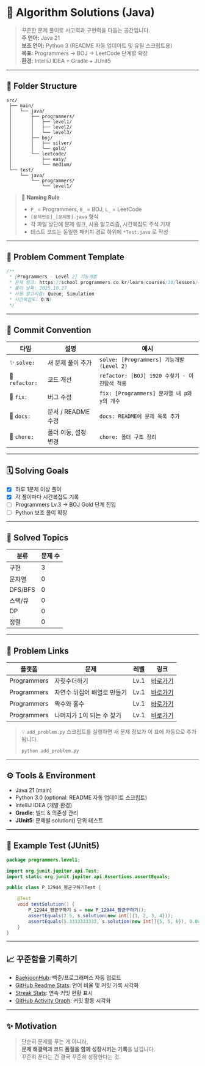 # 🧠 Algorithm Solutions (Java)

> 꾸준한 문제 풀이로 사고력과 구현력을 다듬는 공간입니다.  
> **주 언어:** Java 21  
> **보조 언어:** Python 3 (README 자동 업데이트 및 유틸 스크립트용)  
> **목표:** Programmers → BOJ → LeetCode 단계별 확장  
> **환경:** IntelliJ IDEA + Gradle + JUnit5

---

## 📂 Folder Structure

```
src/
 ├── main/
 │   └── java/
 │       ├── programmers/
 │       │   ├── level1/
 │       │   ├── level2/
 │       │   └── level3/
 │       ├── boj/
 │       │   ├── silver/
 │       │   └── gold/
 │       └── leetcode/
 │           ├── easy/
 │           └── medium/
 └── test/
     └── java/
         └── programmers/
             └── level1/
```

> 📌 **Naming Rule**
> - `P_` = Programmers, `B_` = BOJ, `L_` = LeetCode
> - `[문제번호]_[문제명].java` 형식
> - 각 파일 상단에 문제 링크, 사용 알고리즘, 시간복잡도 주석 기재
> - 테스트 코드는 동일한 패키지 경로 하위에 `*Test.java` 로 작성
---

## 🧩 Problem Comment Template

```java
/**
 * [Programmers - Level 2] 기능개발
 * 문제 링크: https://school.programmers.co.kr/learn/courses/30/lessons/42586
 * 풀이 날짜: 2025.10.27
 * 사용 알고리즘: Queue, Simulation
 * 시간복잡도: O(N)
 */
```

---

## 🧾 Commit Convention

| 타입 | 설명 | 예시 |
|------|------|------|
| ✨ `solve:` | 새 문제 풀이 추가 | `solve: [Programmers] 기능개발 (Level 2)` |
| 🧩 `refactor:` | 코드 개선 | `refactor: [BOJ] 1920 수찾기 - 이진탐색 적용` |
| 🐛 `fix:` | 버그 수정 | `fix: [Programmers] 문자열 내 p와 y의 개수` |
| 📝 `docs:` | 문서 / README 수정 | `docs: README에 문제 목록 추가` |
| 🚚 `chore:` | 폴더 이동, 설정 변경 | `chore: 폴더 구조 정리` |

---

## 🗓️ Solving Goals
- [x] 하루 1문제 이상 풀이
- [x] 각 풀이마다 시간복잡도 기록
- [ ] Programmers Lv.3 → BOJ Gold 단계 진입
- [ ] Python 보조 풀이 확장

---

## 🧮 Solved Topics

| 분류 | 문제 수 |
|------|------|
| 구현 | 3    |
| 문자열 | 0    |
| DFS/BFS | 0    |
| 스택/큐 | 0    |
| DP | 0    |
| 정렬 | 0    |

---

## 🔗 Problem Links
| 플랫폼 | 문제 | 레벨 | 링크 |
|---------|------|------|------|
| Programmers | 자릿수더하기 | Lv.1 | [바로가기](https://school.programmers.co.kr/learn/courses/30/lessons/12931) |
| Programmers | 자연수 뒤집어 배열로 만들기 | Lv.1 | [바로가기](https://school.programmers.co.kr/learn/courses/30/lessons/12932) |
| Programmers | 짝수와 홀수 | Lv.1 | [바로가기](https://school.programmers.co.kr/learn/courses/30/lessons/12937) |
| Programmers | 나머지가 1이 되는 수 찾기 | Lv.1 | [바로가기](https://school.programmers.co.kr/learn/courses/30/lessons/87389) |
> 💡 `add_problem.py` 스크립트를 실행하면 새 문제 정보가 이 표에 자동으로 추가됩니다.
> ```
> python add_problem.py
> ```

---

## ⚙️ Tools & Environment
- Java 21 (main)
- Python 3.0 (optional: README 자동 업데이트 스크립트)
- IntelliJ IDEA (개발 환경)
- **Gradle**: 빌드 & 의존성 관리
- **JUnit5**: 문제별 solution() 단위 테스트

---

## 🧰 Example Test (JUnit5)

```java
package programmers.level1;

import org.junit.jupiter.api.Test;
import static org.junit.jupiter.api.Assertions.assertEquals;

public class P_12944_평균구하기Test {

    @Test
    void testSolution() {
        P_12944_평균구하기 s = new P_12944_평균구하기();
        assertEquals(2.5, s.solution(new int[]{1, 2, 3, 4}));
        assertEquals(5.3333333333, s.solution(new int[]{5, 5, 6}), 0.0001);
    }
}
```

---

## 📈 꾸준함을 기록하기

- [BaekjoonHub](https://github.com/BaekjoonHub/BaekjoonHub): 백준/프로그래머스 자동 업로드
- [GitHub Readme Stats](https://github.com/anuraghazra/github-readme-stats): 언어 비율 및 커밋 기록 시각화
- [Streak Stats](https://github.com/denvercoder1/github-readme-streak-stats): 연속 커밋 현황 표시
- [GitHub Activity Graph](https://github.com/Ashutosh00710/github-readme-activity-graph): 커밋 활동 시각화
---

## ✨ Motivation
> 단순히 문제를 푸는 게 아니라,  
> **문제 해결력과 코드 품질을 함께 성장시키는 기록**을 남깁니다.  
> 꾸준히 푼다는 건 결국 꾸준히 성장한다는 것.
